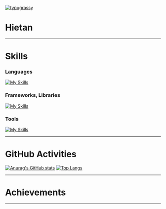 [![typograssy](https://typograssy.deno.dev/api?text=Hietan&comment=)](https://github.com/kawarimidoll/typograssy)

# Hietan

---

# Skills

### Languages

[![My Skills](https://skillicons.dev/icons?i=rust,cpp,python,dart,html,css,js,latex,md)](https://skillicons.dev)

### Frameworks, Libraries

[![My Skills](https://skillicons.dev/icons?i=flutter,fastapi,flask,gatsby,wordpress)](https://skillicons.dev)

### Tools

[![My Skills](https://skillicons.dev/icons?i=neovim,vim,vscode,bash,debian,git,github,githubactions,docker,aws)](https://skillicons.dev)

---

# GitHub Activities

[![Anurag's GitHub stats](https://github-readme-stats.vercel.app/api?username=hietan)](https://github.com/anuraghazra/github-readme-stats)
[![Top Langs](https://github-readme-stats.vercel.app/api/top-langs/?username=hietan&layout=donut)](https://github.com/anuraghazra/github-readme-stats)

---

# Achievements

---
